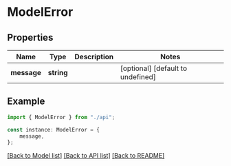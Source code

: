 # ModelError

## Properties

| Name        | Type       | Description | Notes                             |
| ----------- | ---------- | ----------- | --------------------------------- |
| **message** | **string** |             | [optional] [default to undefined] |

## Example

```typescript
import { ModelError } from "./api";

const instance: ModelError = {
    message,
};
```

[[Back to Model list]](../README.md#documentation-for-models) [[Back to API list]](../README.md#documentation-for-api-endpoints) [[Back to README]](../README.md)
